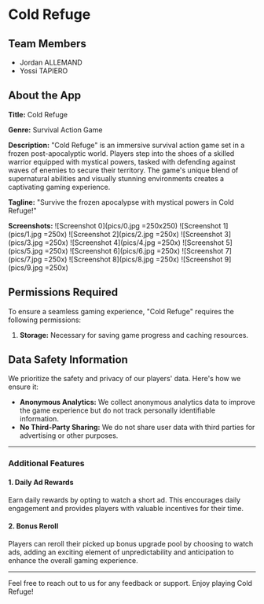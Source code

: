 # Cold Refuge

## Team Members
- Jordan ALLEMAND
- Yossi TAPIERO

## About the App

**Title:** Cold Refuge

**Genre:** Survival Action Game

**Description:**
"Cold Refuge" is an immersive survival action game set in a frozen post-apocalyptic world. Players step into the shoes of a skilled warrior equipped with mystical powers, tasked with defending against waves of enemies to secure their territory. The game's unique blend of supernatural abilities and visually stunning environments creates a captivating gaming experience.

**Tagline:**
"Survive the frozen apocalypse with mystical powers in Cold Refuge!"

**Screenshots:**
![Screenshot 0](pics/0.jpg =250x250)
![Screenshot 1](pics/1.jpg =250x)
![Screenshot 2](pics/2.jpg =250x)
![Screenshot 3](pics/3.jpg =250x)
![Screenshot 4](pics/4.jpg =250x)
![Screenshot 5](pics/5.jpg =250x)
![Screenshot 6](pics/6.jpg =250x)
![Screenshot 7](pics/7.jpg =250x)
![Screenshot 8](pics/8.jpg =250x)
![Screenshot 9](pics/9.jpg =250x)

## Permissions Required

To ensure a seamless gaming experience, "Cold Refuge" requires the following permissions:

1. **Storage:** Necessary for saving game progress and caching resources.

## Data Safety Information

We prioritize the safety and privacy of our players' data. Here's how we ensure it:

- **Anonymous Analytics:** We collect anonymous analytics data to improve the game experience but do not track personally identifiable information.
- **No Third-Party Sharing:** We do not share user data with third parties for advertising or other purposes.

---

### Additional Features

#### 1. Daily Ad Rewards
Earn daily rewards by opting to watch a short ad. This encourages daily engagement and provides players with valuable incentives for their time.

#### 2. Bonus Reroll
Players can reroll their picked up bonus upgrade pool by choosing to watch ads, adding an exciting element of unpredictability and anticipation to enhance the overall gaming experience.

---

Feel free to reach out to us for any feedback or support. Enjoy playing Cold Refuge!
